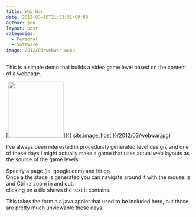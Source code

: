```yaml
---
title: Web War
date: 2012-03-18T21:53:31+00:00
author: jon
layout: post
categories:
  - Personal
  - Software
image: 2012/03/webwar.webp
---
```

This is a simple demo that builds a video game level based on the content of a webpage.  

[<img class="alignleft size-thumbnail wp-image-46" title="webwar" src="{{ site.image_host }}/2012/03/webwar-150x150.webp" alt="" width="150" height="150" />]({{ site.image_host }}/2012/03/webwar.jpg)  

I&#8217;ve always been interested in proceduraly generated level design, and one of these days I might actually make a game that uses actual web layouts as the source of the game levels.

  
Specify a page (ie. google.com) and hit go.  
Once a the stage is generated you can navigate around it with the mouse. z and Ctrl+z zoom in and out.  
clicking on a tile shows the text it contains.

This takes the form a a java applet that used to be included here, but those are pretty much unviewable these days.  
<applet archive="../../WebWar.jar" code="webwar.Main.class" name="WebWar" width="800" height="650"></applet>